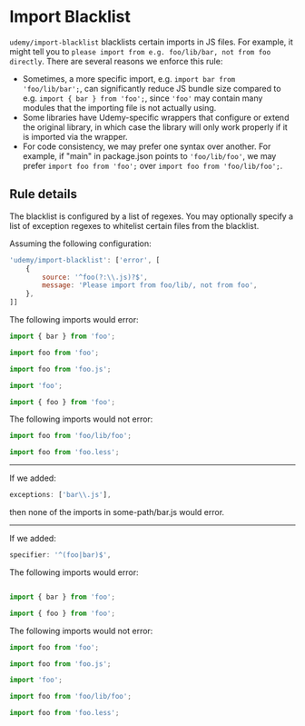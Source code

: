 # Import Blacklist

`udemy/import-blacklist` blacklists certain imports in JS files. For example, it might tell you to 
`please import from e.g. foo/lib/bar, not from foo directly`. There are several reasons we enforce this rule:

- Sometimes, a more specific import, e.g. `import bar from 'foo/lib/bar';`, can significantly reduce JS bundle size 
compared to e.g. `import { bar } from 'foo';`, since `'foo'` may contain many modules that the importing file is 
not actually using.
- Some libraries have Udemy-specific wrappers that configure or extend the original library, in which case the library 
will only work properly if it is imported via the wrapper.
- For code consistency, we may prefer one syntax over another. For example, if "main" in package.json points to 
`'foo/lib/foo'`, we may prefer `import foo from 'foo';` over `import foo from 'foo/lib/foo';`.

## Rule details

The blacklist is configured by a list of regexes. You may optionally specify a list of exception regexes to whitelist 
certain files from the blacklist.

Assuming the following configuration:

```js
'udemy/import-blacklist': ['error', [
    {
        source: '^foo(?:\\.js)?$',
        message: 'Please import from foo/lib/, not from foo',
    },
]]
```

The following imports would error:

```js 
import { bar } from 'foo';

import foo from 'foo';

import foo from 'foo.js';

import 'foo';

import { foo } from 'foo';
```

The following imports would not error:

```js
import foo from 'foo/lib/foo';

import foo from 'foo.less';
```

---

If we added:

```js
exceptions: ['bar\\.js'],
```

then none of the imports in some-path/bar.js would error.

---

If we added:

```js
specifier: '^(foo|bar)$',
```

The following imports would error:

```js 

import { bar } from 'foo';

import { foo } from 'foo';
```

The following imports would not error:

```js
import foo from 'foo';

import foo from 'foo.js';

import 'foo';

import foo from 'foo/lib/foo';

import foo from 'foo.less';
```
